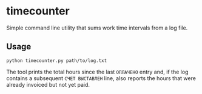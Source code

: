 # timecounter

Simple command line utility that sums work time intervals from a log file.

## Usage

```
python timecounter.py path/to/log.txt
```

The tool prints the total hours since the last `ОПЛАЧЕНО` entry and, if the
log contains a subsequent `СЧЕТ ВЫСТАВЛЕН` line, also reports the hours that
were already invoiced but not yet paid.
